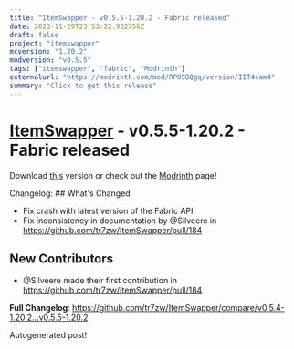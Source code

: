 ```yaml
---
title: "ItemSwapper - v0.5.5-1.20.2 - Fabric released"
date: 2023-11-29T23:53:22.932756Z
draft: false
project: "itemswapper"
mcversion: "1.20.2"
modversion: "v0.5.5"
tags: ["itemswapper", "fabric", "Modrinth"]
externalurl: "https://modrinth.com/mod/RPOSBQgq/version/IIT4cam4"
summary: "Click to get this release"
---
```

# [ItemSwapper](/project/itemswapper) - v0.5.5-1.20.2 - Fabric released
Download [this](https://modrinth.com/mod/RPOSBQgq/version/IIT4cam4) version or check out the [Modrinth](https://modrinth.com/mod/RPOSBQgq) page!

Changelog: ## What's Changed
* Fix crash with latest version of the Fabric API
* Fix inconsistency in documentation by @Silveere in https://github.com/tr7zw/ItemSwapper/pull/184

## New Contributors
* @Silveere made their first contribution in https://github.com/tr7zw/ItemSwapper/pull/184

**Full Changelog**: https://github.com/tr7zw/ItemSwapper/compare/v0.5.4-1.20.2...v0.5.5-1.20.2

Autogenerated post!
